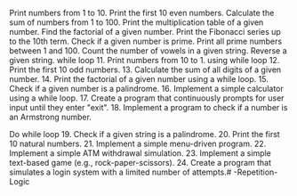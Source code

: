 Print numbers from 1 to 10.
Print the first 10 even numbers.
Calculate the sum of numbers from 1 to 100.
Print the multiplication table of a given number.
Find the factorial of a given number.
Print the Fibonacci series up to the 10th term.
Check if a given number is prime.
Print all prime numbers between 1 and 100.
Count the number of vowels in a given string.
Reverse a given string.
while loop 
11. Print numbers from 10 to 1. using while loop 12. Print the first 10 odd numbers.
13. Calculate the sum of all digits of a given number. 
14. Print the factorial of a given number using a while loop.
15. Check if a given number is a palindrome.
16. Implement a simple calculator using a while loop. 
17. Create a program that continuously prompts for user input until they enter "exit". 
18. Implement a program to check if a number is an Armstrong number.

Do while loop
19. Check if a given string is a palindrome.
20. Print the first 10 natural numbers.
21. Implement a simple menu-driven program.
22. Implement a simple ATM withdrawal simulation.
23. Implement a simple text-based game (e.g., rock-paper-scissors).
24. Create a program that simulates a login system with a limited number of attempts.# -Repetition-Logic
